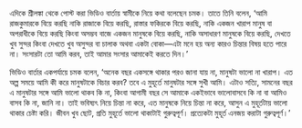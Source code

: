 এদিকে শ্রীলঙ্কা থেকে পোস্ট করা ভিডিও বার্তায় স্বামীকে নিয়ে কথা বলেছেন চমক। তাতে তিনি বলেন, ‘আমি রাজকুমারকে বিয়ে করছি নাকি রাজাকে বিয়ে করছি, রাস্তার ফকিরকে বিয়ে করছি, নাকি একজন খারাপ মানুষ বা অপরাধীকে বিয়ে করছি কিংবা অসম্ভব বাজে একজন মানুষকে বিয়ে করছি, নাকি অসাধারণ মানুষকে বিয়ে করছি, দেখতে খুব সুন্দর কিংবা দেখতে খুব অসুন্দর বা চালাক অথবা একটা বোকা—এটা মনে হয় অন্য কারও চিন্তার বিষয় হতে পারে না। সংসারটা তো আমি করব, তাই আমার সংসার আমাকেই করতে দিন।’

ভিডিও বার্তার একপর্যায়ে চমক বলেন, ‘অনেক বছর একসঙ্গে থাকার পরও জানা যায় না, মানুষটা ভালো না খারাপ। এত অল্প সময়ে আমি কী করে মানুষটাকে বিচার করব? তবে এ মুহূর্তে মানুষটার সঙ্গে সুখী আমি। এটাও সত্যি, সামনের বছর এ মানুষটার সঙ্গে আমি ভালো থাকব কি না, কিংবা আগামী বছর সে আমাকে একইভাবে ভালোবাসবে কি না বা আমিও বাসব কি না, জানি না। তাই ভবিষ্যৎ নিয়ে চিন্তা না করে, এত মানুষকে নিয়ে চিন্তা না করে, আসুন এ মুহূর্তটায় ভালো থাকার চেষ্টা করি। জীবন খুব ছোট, প্রতি মুহূর্তে ভালো থাকাটাই গুরুত্বপূর্ণ। প্রত্যেকটা মুহূর্ত এনজয় করাটা গুরুত্বপূর্ণ।’
